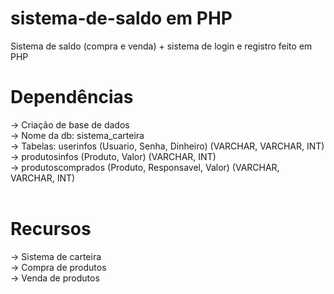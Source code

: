 # sistema-de-saldo em PHP
Sistema de saldo (compra e venda) + sistema de login e registro feito em PHP
<br>
# Dependências
-> Criação de base de dados<br>
-> Nome da db: sistema_carteira<br>
-> Tabelas: userinfos (Usuario, Senha, Dinheiro) (VARCHAR, VARCHAR, INT)<br>
-> produtosinfos (Produto, Valor) (VARCHAR, INT)<br>
-> produtoscomprados (Produto, Responsavel, Valor) (VARCHAR, VARCHAR, INT)<br>
<br>
# Recursos
-> Sistema de carteira<br>
-> Compra de produtos<br>
-> Venda de produtos<br>
